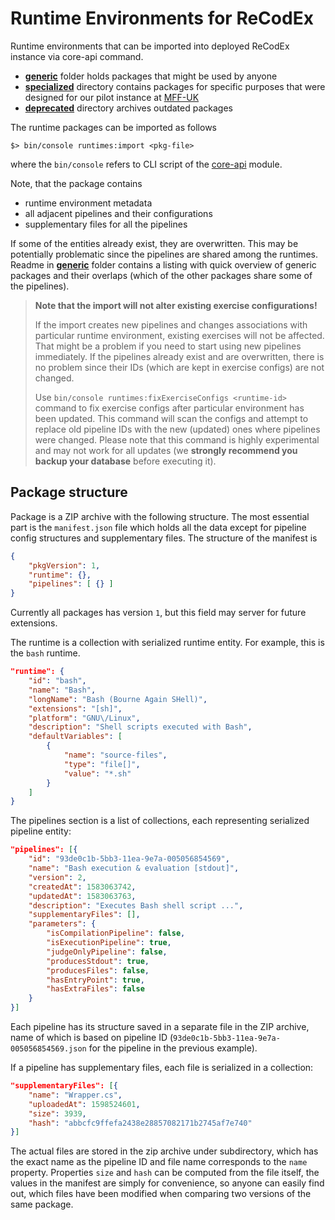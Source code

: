 # Runtime Environments for ReCodEx

Runtime environments that can be imported into deployed ReCodEx instance via core-api command.

- [**generic**](https://github.com/ReCodEx/runtimes/tree/main/generic) folder holds packages that might be used by anyone
- [**specialized**](https://github.com/ReCodEx/runtimes/tree/main/specialized) directory contains packages for specific purposes that were designed for our pilot instance at [MFF-UK](https://www.mff.cuni.cz/en)
- [**deprecated**](https://github.com/ReCodEx/runtimes/tree/main/deprecated) directory archives outdated packages

The runtime packages can be imported as follows
```
$> bin/console runtimes:import <pkg-file>
```
where the `bin/console` refers to CLI script of the [core-api](https://github.com/ReCodEx/api) module.

Note, that the package contains
- runtime environment metadata
- all adjacent pipelines and their configurations
- supplementary files for all the pipelines

If some of the entities already exist, they are overwritten. This may be potentially problematic since the pipelines are shared among the runtimes.
Readme in [**generic**](https://github.com/ReCodEx/runtimes/tree/main/generic) folder contains a listing with quick overview of generic packages and their overlaps (which of the other packages share some of the pipelines).

> **Note that the import will not alter existing exercise configurations!**
> 
> If the import creates new pipelines and changes associations with particular runtime environment, existing exercises will not be affected. That might be a problem if you need to start using new pipelines immediately. If the pipelines already exist and are overwritten, there is no problem since their IDs (which are kept in exercise configs) are not changed.
> 
> Use `bin/console runtimes:fixExerciseConfigs <runtime-id>` command to fix exercise configs after particular environment has been updated. This command will scan the configs and attempt to replace old pipeline IDs with the new (updated) ones where pipelines were changed. Please note that this command is highly experimental and may not work for all updates (we **strongly recommend you backup your database** before executing it).

## Package structure

Package is a ZIP archive with the following structure. The most essential part is the `manifest.json` file which holds all the data except for pipeline config structures and supplementary files. The structure of the manifest is

```json
{
    "pkgVersion": 1,
    "runtime": {},
    "pipelines": [ {} ]
}
```

Currently all packages has version `1`, but this field may server for future extensions.

The runtime is a collection with serialized runtime entity. For example, this is the `bash` runtime.

```json
"runtime": {
    "id": "bash",
    "name": "Bash",
    "longName": "Bash (Bourne Again SHell)",
    "extensions": "[sh]",
    "platform": "GNU\/Linux",
    "description": "Shell scripts executed with Bash",
    "defaultVariables": [
        {
            "name": "source-files",
            "type": "file[]",
            "value": "*.sh"
        }
    ]
}
```

The pipelines section is a list of collections, each representing serialized pipeline entity:

```json
"pipelines": [{
    "id": "93de0c1b-5bb3-11ea-9e7a-005056854569",
    "name": "Bash execution & evaluation [stdout]",
    "version": 2,
    "createdAt": 1583063742,
    "updatedAt": 1583063763,
    "description": "Executes Bash shell script ...",
    "supplementaryFiles": [],
    "parameters": {
        "isCompilationPipeline": false,
        "isExecutionPipeline": true,
        "judgeOnlyPipeline": false,
        "producesStdout": true,
        "producesFiles": false,
        "hasEntryPoint": true,
        "hasExtraFiles": false
    }
}]
```

Each pipeline has its structure saved in a separate file in the ZIP archive, name of which is based on pipeline ID (`93de0c1b-5bb3-11ea-9e7a-005056854569.json` for the pipeline in the previous example).

If a pipeline has supplementary files, each file is serialized in a collection:

```json
"supplementaryFiles": [{
    "name": "Wrapper.cs",
    "uploadedAt": 1598524601,
    "size": 3939,
    "hash": "abbcfc9ffefa2438e28857082171b2745af7e740"
}]
```

The actual files are stored in the zip archive under subdirectory, which has the exact name as the pipeline ID and file name corresponds to the `name` property. Properties `size` and `hash` can be computed from the file itself, the values in the manifest are simply for convenience, so anyone can easily find out, which files have been modified when comparing two versions of the same package.
